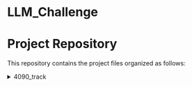 # LLM_Challenge

# Project Repository

This repository contains the project files organized as follows:

<details>
  <summary>4090_track</summary>
  
  - [submission_1](./4090_track/submission_1)
    - [training](./4090_track/submission_1/training)
    - [evaluation](./4090_track/submission_1/evaluation)

  - [submission_2](./4090_track/submission_2)
    - [training](./4090_track/submission_2/training)
    - [evaluation](./4090_track/submission_2/evaluation)

  - [submission_3](./4090_track/submission_3)
    - [training](./4090_track/submission_3/training)
    - [evaluation](./4090_track/submission_3/evaluation)
</details>
